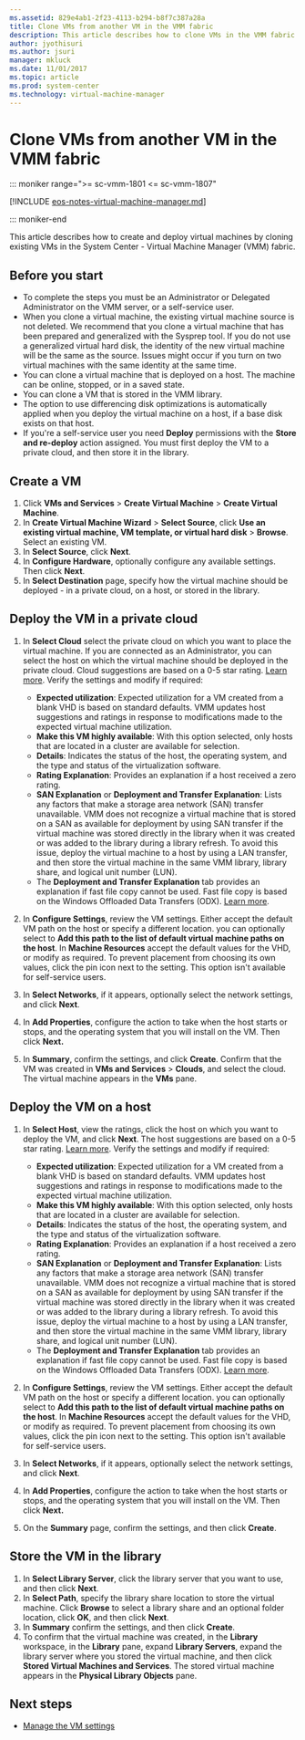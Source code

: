 ```yaml
---
ms.assetid: 829e4ab1-2f23-4113-b294-b8f7c387a28a
title: Clone VMs from another VM in the VMM fabric
description: This article describes how to clone VMs in the VMM fabric from another VM
author: jyothisuri
ms.author: jsuri
manager: mkluck
ms.date: 11/01/2017
ms.topic: article
ms.prod: system-center
ms.technology: virtual-machine-manager
---
```



# Clone VMs from another VM in the VMM fabric

::: moniker range=">= sc-vmm-1801 <= sc-vmm-1807"

[!INCLUDE [eos-notes-virtual-machine-manager.md](../includes/eos-notes-virtual-machine-manager.md)]

::: moniker-end

This article describes how to create and deploy virtual machines by cloning existing VMs in the System Center - Virtual Machine Manager (VMM) fabric.


## Before you start

- To complete the steps you must be an Administrator or Delegated Administrator on the VMM server, or a self-service user.
- When you clone a virtual machine, the existing virtual machine source is not deleted. We recommend that you clone a virtual machine that has been prepared and generalized with the Sysprep tool. If you do not use a generalized virtual hard disk, the identity of the new virtual machine will be the same as the source. Issues might occur if you turn on two virtual machines with the same identity at the same time.
- You can clone a virtual machine that is deployed on a host. The machine can be online, stopped, or in a saved state.
- You can clone a VM that is stored in the VMM library.
- The option to use differencing disk optimizations is automatically applied when you deploy the virtual machine on a host, if a base disk exists on that host.
- If you're a self-service user you need **Deploy** permissions with the **Store and re-deploy** action assigned. You must first deploy the VM to a private cloud, and then store it in the library.

## Create a VM

1.  Click **VMs and Services** > **Create Virtual Machine** > **Create Virtual Machine**.
2. In **Create Virtual Machine Wizard** > **Select Source**, click **Use an existing virtual machine, VM template, or virtual hard disk** > **Browse**. Select an existing VM.
3. In **Select Source**, click **Next**.
4. In **Configure Hardware**, optionally configure any available settings. Then click **Next**.
5.  In **Select Destination** page, specify how the virtual machine should be deployed - in a private cloud, on a host, or stored in the library.



## Deploy the VM in a private cloud

1.  In **Select Cloud** select the private cloud on which you want to place the virtual machine. If you are connected as an Administrator, you can select the host on which the virtual machine should be deployed in the private cloud. Cloud suggestions are based on a 0-5 star rating. [Learn more](provision-vms.md#vm-placement). Verify the settings and modify if required:

    -   **Expected utilization**: Expected utilization for a VM created from a blank VHD is based on standard defaults. VMM updates host suggestions and ratings in response to modifications made to the expected virtual machine utilization.
    -   **Make this VM highly available**: With this option selected, only hosts that are located in a cluster are available for selection.
    -   **Details**: Indicates the status of the host, the operating system, and the type and status of the virtualization software.
    -   **Rating Explanation**: Provides an explanation if a host received a zero rating.
    -   **SAN Explanation** or **Deployment and Transfer Explanation**: Lists any factors that make a storage area network (SAN) transfer unavailable. VMM does not recognize a virtual machine that is stored on a SAN as available for deployment by using SAN transfer if the virtual machine was stored directly in the library when it was created or was added to the library during a library refresh. To avoid this issue, deploy the virtual machine to a host by using a LAN transfer, and then store the virtual machine in the same VMM library, library share, and logical unit number (LUN).
    - The **Deployment and Transfer Explanation** tab provides an explanation if fast file copy cannot be used. Fast file copy is based on the Windows Offloaded Data Transfers (ODX). [Learn more](/previous-versions/windows/it-pro/windows-server-2012-R2-and-2012/hh831628(v=ws.11)).

2.  In **Configure Settings**, review the VM settings. Either accept the default VM path on the host or specify a different location. you can optionally select to **Add this path to the list of default virtual machine paths on the host**. In **Machine Resources** accept the default values for the VHD, or modify as required. To prevent placement from choosing its own values, click the pin icon next to the setting. This option isn't available for self-service users.
3.  In **Select Networks**, if it appears, optionally select the network settings, and click **Next**.
4.  In **Add Properties**, configure the action to take when the host starts or stops, and the operating system that you will install on the VM. Then click **Next.**
5.  In **Summary**, confirm the settings, and click **Create**. Confirm that the VM was created in **VMs and Services** > **Clouds**, and select the cloud. The virtual machine appears in the **VMs** pane.

## Deploy the VM on a host

1. In **Select Host**, view the ratings, click the host on which you want to deploy the VM, and click **Next**. The host suggestions are based on a 0-5 star rating. [Learn more](provision-vms.md#vm-placement). Verify the settings and modify if required:

    -   **Expected utilization**: Expected utilization for a VM created from a blank VHD is based on standard defaults. VMM updates host suggestions and ratings in response to modifications made to the expected virtual machine utilization.
    -   **Make this VM highly available**: With this option selected, only hosts that are located in a cluster are available for selection.
    -   **Details**: Indicates the status of the host, the operating system, and the type and status of the virtualization software.
    -   **Rating Explanation**: Provides an explanation if a host received a zero rating.
    -   **SAN Explanation** or **Deployment and Transfer Explanation**: Lists any factors that make a storage area network (SAN) transfer unavailable. VMM does not recognize a virtual machine that is stored on a SAN as available for deployment by using SAN transfer if the virtual machine was stored directly in the library when it was created or was added to the library during a library refresh. To avoid this issue, deploy the virtual machine to a host by using a LAN transfer, and then store the virtual machine in the same VMM library, library share, and logical unit number (LUN).
    - The **Deployment and Transfer Explanation** tab provides an explanation if fast file copy cannot be used. Fast file copy is based on the Windows Offloaded Data Transfers (ODX). [Learn more](/previous-versions/windows/it-pro/windows-server-2012-R2-and-2012/hh831628(v=ws.11)).
2.  In **Configure Settings**, review the VM settings. Either accept the default VM path on the host or specify a different location. you can optionally select to **Add this path to the list of default virtual machine paths on the host**. In **Machine Resources** accept the default values for the VHD, or modify as required. To prevent placement from choosing its own values, click the pin icon next to the setting. This option isn't available for self-service users.
3. In **Select Networks**, if it appears, optionally select the network settings, and click **Next**.
4. In **Add Properties**, configure the action to take when the host starts or stops, and the operating system that you will install on the VM. Then click **Next.**
5.  On the **Summary** page, confirm the settings, and then click **Create**.


## Store the VM in the library

1.  In **Select Library Server**, click the library server that you want to use, and then click **Next**.
2.  In **Select Path**, specify the library share location to store the virtual machine. Click **Browse** to select a library share and an optional folder location, click **OK**, and then click **Next**.
3.  In **Summary** confirm the settings, and then click **Create**.
4.  To confirm that the virtual machine was created, in the **Library** workspace, in the **Library** pane, expand **Library Servers**, expand the library server where you stored the virtual machine, and then click **Stored Virtual Machines and Services**. The stored virtual machine appears in the **Physical Library Objects** pane.

## Next steps

- [Manage the VM settings](vm-settings.md)